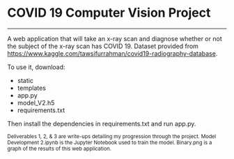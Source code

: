 # COVID 19 Computer Vision Project
---
A web application that will take an x-ray scan and diagnose whether or not the subject of the x-ray scan has COVID 19. 
Dataset provided from https://www.kaggle.com/tawsifurrahman/covid19-radiography-database.

To use it, download:
* static
* templates
* app.py
* model_V2.h5
* requirements.txt 

Then install the dependencies in requirements.txt and run app.py.

<sub>Deliverables 1, 2, & 3 are write-ups detailing my progression through the project. Model Development 2.ipynb is the Jupyter Notebook used to train the model. Binary.png is a graph of the results of this web application. </sub>
